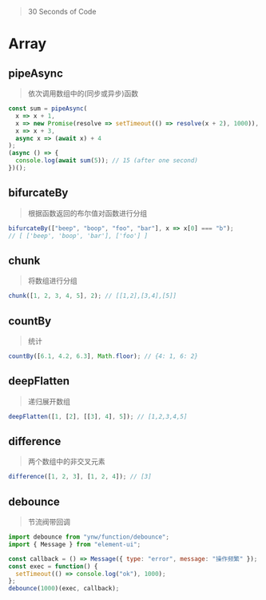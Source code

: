 > 30 Seconds of Code

# Array

## pipeAsync

> 依次调用数组中的(同步或异步)函数

```js
const sum = pipeAsync(
  x => x + 1,
  x => new Promise(resolve => setTimeout(() => resolve(x + 2), 1000)),
  x => x + 3,
  async x => (await x) + 4
);
(async () => {
  console.log(await sum(5)); // 15 (after one second)
})();
```

## bifurcateBy

> 根据函数返回的布尔值对函数进行分组

```js
bifurcateBy(["beep", "boop", "foo", "bar"], x => x[0] === "b");
// [ ['beep', 'boop', 'bar'], ['foo'] ]
```

## chunk

> 将数组进行分组

```js
chunk([1, 2, 3, 4, 5], 2); // [[1,2],[3,4],[5]]
```

## countBy

> 统计

```js
countBy([6.1, 4.2, 6.3], Math.floor); // {4: 1, 6: 2}
```

## deepFlatten

> 递归展开数组

```js
deepFlatten([1, [2], [[3], 4], 5]); // [1,2,3,4,5]
```

## difference

> 两个数组中的非交叉元素

```js
difference([1, 2, 3], [1, 2, 4]); // [3]
```

## debounce

> 节流阀带回调

```js
import debounce from "ynw/function/debounce";
import { Message } from "element-ui";

const callback = () => Message({ type: "error", message: "操作频繁" });
const exec = function() {
  setTimeout(() => console.log("ok"), 1000);
};
debounce(1000)(exec, callback);
```
